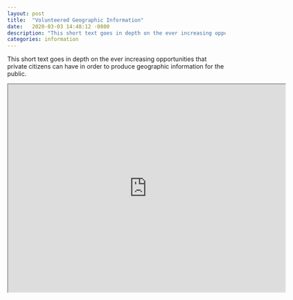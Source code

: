 ```yaml
---
layout: post
title:  "Volunteered Geographic Information"
date:   2020-03-03 14:48:12 -0800
description: "This short text goes in depth on the ever increasing opportunities that private citizens can have in order to produce geographic information for the public."
categories: information
---
```

This short text goes in depth on the ever increasing opportunities that private citizens can have in order to produce geographic information for the public.

<iframe src="https://drive.google.com/file/d/1aj91Q59sl1dGk8ioUkP_U1T0XML1Qz4T/preview" width="640" height="480"></iframe>

